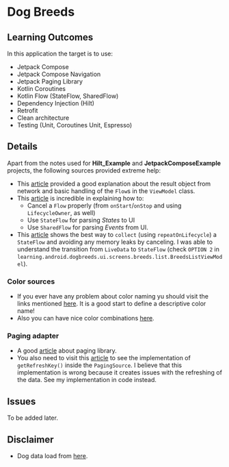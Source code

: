 # Dog Breeds

## Learning Outcomes
In this application the target is to use:
- Jetpack Compose
- Jetpack Compose Navigation
- Jetpack Paging Library
- Kotlin Coroutines
- Kotlin Flow (StateFlow, SharedFlow)
- Dependency Injection (Hilt)
- Retrofit
- Clean architecture
- Testing (Unit, Coroutines Unit, Espresso)

## Details
Apart from the notes used for **Hilt_Example** and **JetpackComposeExample** projects, the following sources provided extreme help:
- This [article](https://www.geeksforgeeks.org/kotlin-flow-in-android-with-example/) provided a good explanation about the result object from network and basic handling of the `Flow`s in the `ViewModel` class.    
- This [article](https://proandroiddev.com/livedata-vs-sharedflow-and-stateflow-in-mvvm-and-mvi-architecture-57aad108816d) is incredible in explaining how to:
  - Cancel a `Flow` properly (from `onStart`/`onStop` and using `LifecycleOwner`, as well)
  - Use `StateFlow` for parsing *States* to UI
  - Use `SharedFlow` for parsing *Events* from UI.
- This [article](https://medium.com/androiddevelopers/migrating-from-livedata-to-kotlins-flow-379292f419fb) shows the best way to `collect` (using `repeatOnLifecycle`) a `StateFlow` and avoiding any memory leaks by canceling. I was able to understand the transition from `LiveData` to `StateFlow` (check `OPTION 2` in `learning.android.dogbreeds.ui.screens.breeds.list.BreedsListViewModel`).

### Color sources
- If you ever have any problem about color naming yu should visit the links mentioned [here](https://proandroiddev.com/naming-conventions-colors-xml-android-8f89139f1056).
It is a good start to define a descriptive color name!
- Also you can have nice color combinations [here](https://material.io/resources/color/#!/?view.left=0&view.right=0).

### Paging adapter
- A good [article](https://proandroiddev.com/infinite-lists-with-paging-3-in-jetpack-compose-b095533aefe6) about paging library.
- You also need to visit this [article](https://medium.com/simform-engineering/list-view-with-pagination-using-jetpack-compose-e131174eac8e) to see the implementation of `getRefreshKey()` inside the `PagingSource`. I believe that this implementation is wrong because it creates issues with the refreshing of the data. See my implementation in code instead.

## Issues
To be added later.

## Disclaimer
- Dog data load from [here](https://documenter.getpostman.com/view/4016432/the-dog-api/RW81vZ4Z#26bd3f92-dd58-4569-bc13-22fa76396fe8).